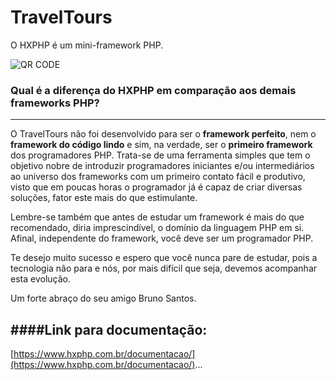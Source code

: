 ﻿# TravelTours

O HXPHP é um mini-framework PHP.

![QR CODE](https://www.hxphp.com.br/qr.png "QR CODE")

### Qual é a diferença do HXPHP em comparação aos demais frameworks PHP?
--------------------------------------------------------------------

O TravelTours não foi desenvolvido para ser o **framework perfeito**, nem o **framework do código lindo** e sim, na verdade, ser o **primeiro framework** dos programadores PHP. Trata-se de uma ferramenta simples que tem o objetivo nobre de introduzir programadores iniciantes e/ou intermediários ao universo dos frameworks com um primeiro contato fácil e produtivo, visto que em poucas horas o programador já é capaz de criar diversas soluções, fator este mais do que estimulante.

Lembre-se também que antes de estudar um framework é mais do que recomendado, diria imprescindível, o domínio da linguagem PHP em si. Afinal, independente do framework, você deve ser um programador PHP.

Te desejo muito sucesso e espero que você nunca pare de estudar, pois a tecnologia não para e nós, por mais difícil que seja, devemos acompanhar esta evolução.

Um forte abraço do seu amigo Bruno Santos.

####Link para documentação:
---------------------------------------------------------------------
[https://www.hxphp.com.br/documentacao/](https://www.hxphp.com.br/documentacao/)...